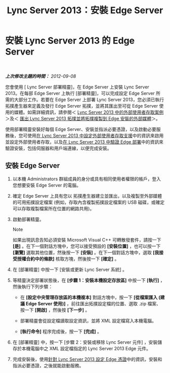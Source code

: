 ﻿---
title: Lync Server 2013：安裝 Edge Server
TOCTitle: 安裝 Edge Server
ms:assetid: 1655ab69-3899-4ee4-a1cc-8243bc1bfa0f
ms:mtpsurl: https://technet.microsoft.com/zh-tw/library/Gg398230(v=OCS.15)
ms:contentKeyID: 49290199
ms.date: 08/10/2015
mtps_version: v=OCS.15
ms.translationtype: HT
---

# 安裝 Lync Server 2013 的 Edge Server

 

_**上次修改主題的時間：** 2012-09-08_

您會使用 \[ Lync Server 部署精靈\]，在 Edge Server 上安裝 Lync Server 2013。在每部 Edge Server 上執行 \[部署精靈\]，可以完成設定 Edge Server 所需的大部分工作。若要在 Edge Server 上部署 Lync Server 2013，您必須已執行 拓撲產生器來定義及發行 Edge Server 拓撲，並將其匯出至可從 Edge Server 使用的媒體。如需詳細資訊，請參閱＜ [Lync Server 2013 中的外部使用者存取案例](lync-server-2013-scenarios-for-external-user-access.md)＞及＜ [匯出 Lync Server 2013 拓撲並將拓撲複製到 Edge 安裝的外部媒體](lync-server-2013-export-your-topology-and-copy-it-to-external-media-for-edge-installation.md)＞。

使用部署精靈安裝好每個 Edge Server、安裝並指派必要憑證，以及啟動必要服務後，您可使用[在 Lync Server 2013 中設定外部使用者存取支援](lync-server-2013-configuring-support-for-external-user-access.md)中的資訊來啟用並設定外部使用者存取，以及[在 Lync Server 2013 中驗證 Edge 部署](lync-server-2013-verifying-your-edge-deployment.md)中的資訊來驗證安裝，包括伺服器和用戶端連線，以便完成安裝。

## 安裝 Edge Server

1.  以本機 Administrators 群組成員的身分或具有相同使用者權限的帳戶，登入您想要安裝 Edge Server 的電腦。

2.  確定 Edge Server 上具有您以 拓撲產生器建立並匯出，以及複製至外部媒體的可用拓撲設定檔案 (例如，存取內含複製拓撲設定檔案的 USB 磁碟，或確定可以存取複製檔案所在位置的網路共用)。

3.  啟動部署精靈。
    
    > [!NOTE]  
    > 如果出現訊息告知必須安裝 Microsoft Visual C++ 可轉散發套件，請按一下 <strong>[是]</strong> 。在下一個對話方塊中，您可以接受預設的 <strong>[安裝位置]</strong> ，也可以按一下 <strong>[瀏覽]</strong> 選取其他位置，然後按一下 <strong>[安裝]</strong> 。在下一個對話方塊中，選取 <strong>[我接受授權合約中的條款]</strong> 核取方塊，然後按一下 <strong>[確定]</strong> 。
    


4.  在 \[部署精靈\] 中按一下 \[安裝或更新 Lync Server 系統\] 。

5.  等精靈決定部署狀態後，在 **\[步驟 1：安裝本機設定存放區\]** 中按一下 **\[執行\]** ，然後執行下列步驟：
    
      - 在 **\[設定中央管理存放區的本機複本\]** 對話方塊中，按一下 **\[從檔案匯入 (建議 Edge Server 使用)\]** ，前往匯出拓撲設定檔的位置、選取 .zip 檔案、按一下 **\[開啟\]** ，然後按 **\[下一步\]** 。
    
      - 部署精靈會從設定檔讀取設定資訊，並將 XML 設定檔寫入本機電腦。
    
      - **\[執行命令\]** 程序完成後，按一下 **\[完成\]** 。

6.  在 \[部署精靈\] 中，按一下 \[步驟 2：安裝或移除 Lync Server 元件\] ，安裝儲存於本機電腦中之 XML 設定檔指定的 Lync Server 2013 Edge 元件。

7.  完成安裝後，使用[針對 Lync Server 2013 設定 Edge 憑證](lync-server-2013-set-up-edge-certificates.md)中的資訊，安裝和指派必要憑證，之後就能啟動服務。

